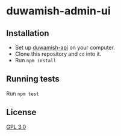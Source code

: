 # duwamish-admin-ui

## Installation

- Set up [duwamish-api]() on your computer.
- Clone this repository and `cd` into it.
- Run `npm install`

## Running tests

Run `npm test`

## License
[GPL 3.0](LICENSE.txt)